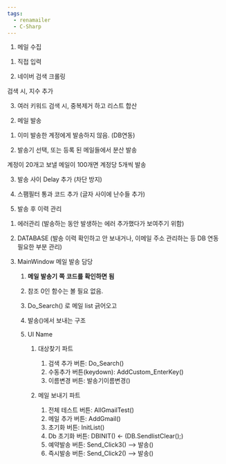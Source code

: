 ```yaml
---
tags:
  - renamailer
  - C-Sharp
---
```


1. 메일 수집

1) 직접 입력

2) 네이버 검색 크롤링

검색 시, 지수 추가

3) 여러 키워드 검색 시, 중복제거 하고 리스트 합산

  

2. 메일 발송

1) 이미 발송한 계정에게 발송하지 않음. (DB연동)

2) 발송기 선택, 또는 등록 된 메일들에서 분산 발송

계정이 20개고 보낼 메일이 100개면 계정당 5개씩 발송

3) 발송 사이 Delay 추가 (차단 방지)

4) 스팸필터 통과 코드 추가 (글자 사이에 난수들 추가)

5) 발송 후 이력 관리

  

1. 에러관리 (발송하는 동안 발생하는 에러 추가했다가 보여주기 위함)
2. DATABASE (발송 이력 확인하고 안 보내거나, 이메일 주소 관리하는 등 DB 연동 필요한 부분 관리)
3. MainWindow 메일 발송 담당
    
    1. **메일** **발송기** **쪽** **코드를** **확인하면** **됨**
    2. 참조 0인 함수는 볼 필요 없음.
    3. Do_Search() 로 메일 list 긁어오고
    4. 발송()에서 보내는 구조
    5. UI Name
        
        1. 대상찾기 파트
            
            1. 검색 추가 버튼: Do_Search()
            2. 수동추가 버튼(keydown): AddCustom_EnterKey()
            3. 이름변경 버튼: 발송기이름변경()
        2. 메일 보내기 파트
            
            1. 전체 테스트 버튼: AllGmailTest()
            2. 메일 추가 버튼: AddGmail()
            3. 초기화 버튼: InitList()
            4. Db 초기화 버튼: DBINIT() <- (DB.SendlistClear();)
            5. 예약발송 버튼: Send_Click3() --> 발송()
            6. 즉시발송 버튼: Send_Click2() --> 발송()
